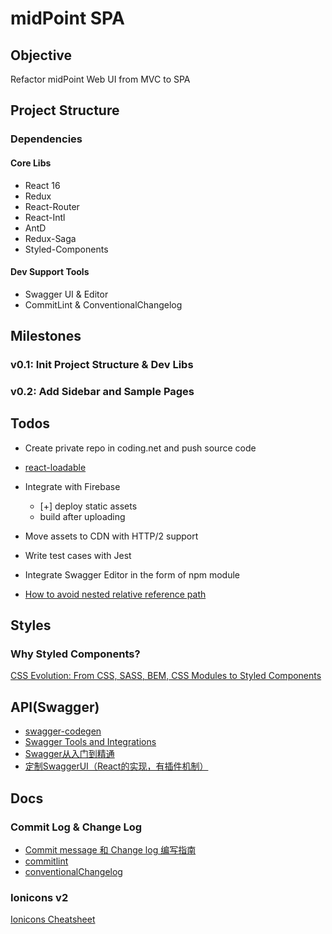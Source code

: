 # midPoint SPA

## Objective
Refactor midPoint Web UI from MVC to SPA

## Project Structure
### Dependencies
#### Core Libs
- React 16
- Redux
- React-Router
- React-Intl
- AntD
- Redux-Saga
- Styled-Components

#### Dev Support Tools
- Swagger UI & Editor
- CommitLint & ConventionalChangelog

## Milestones
### v0.1: Init Project Structure & Dev Libs
### v0.2: Add Sidebar and Sample Pages



## Todos

- Create private repo in coding.net and push source code
- [react-loadable](https://serverless-stack.com/chapters/code-splitting-in-create-react-app.html)

- Integrate with Firebase
    - [+] deploy static assets
    - build after uploading

- Move assets to CDN with HTTP/2 support

- Write test cases with Jest
- Integrate Swagger Editor in the form of npm module 
- [How to avoid nested relative reference path](https://github.com/sorrycc/roadhog/issues/349)



## Styles
### Why Styled Components?

[CSS Evolution: From CSS, SASS, BEM, CSS Modules to Styled Components](https://medium.com/@perezpriego7/css-evolution-from-css-sass-bem-css-modules-to-styled-components-d4c1da3a659b)


## API(Swagger)

- [swagger-codegen](https://github.com/swagger-api/swagger-codegen)
- [Swagger Tools and Integrations](https://swagger.io/tools/open-source/open-source-integrations/)
- [Swagger从入门到精通](https://huangwenchao.gitbooks.io/swagger/content/)
- [定制SwaggerUI（React的实现，有插件机制）](https://github.com/swagger-api/swagger-ui/tree/c9e8a67579abcf2b87224b0f058c02fa63561fba/docs/customization)


## Docs

### Commit Log & Change Log
- [Commit message 和 Change log 编写指南](http://www.ruanyifeng.com/blog/2016/01/commit_message_change_log.html)
- [commitlint](http://marionebl.github.io/commitlint/#/./guides-local-setup?id=guides-local-setup)
- [conventionalChangelog](https://github.com/conventional-changelog/conventional-changelog/tree/master/packages/conventional-changelog-cli)

### Ionicons v2
[Ionicons Cheatsheet](https://ionicons.com/v2/cheatsheet.html)